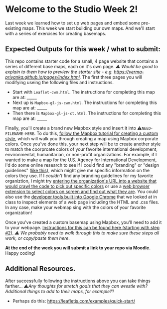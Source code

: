 # Welcome to the Studio Week 2!
Last week we learned how to set up web pages and embed some pre-existing maps. This week we start building our own maps. And we'll start with a series of exercises for creating basemaps. 

## Expected Outputs for this week / what to submit: 
This repo contains starter code for a small, 4 page website that contains a series of different base maps, each on it's own page. *:warning: Would be good to explain to them how to preview the starter site - e.g. https://verma-priyanka.github.io/pages/index.html.* The first three pages you will modifying useing the following files and instructions. 
- Start with `Leaflet-cwm.html`. The instructions for completing this map are at: _____
- Next up is `Mapbox-gl-js-cwm.html`. The instructions for completing this map are at: _____
- Then there is `Mapbox-gl-js-ct.html`. The instructions for completing this map are at: _____

Finally, you'll create a brand new Mapbox style and insert it into :warning:`NEED-FILENAME-HERE`. To do this, [follow the Mapbox tutorial for creating a custom style](https://docs.mapbox.com/help/tutorials/create-a-custom-style/?utm_medium=sem&utm_source=google&utm_campaign=sem%7Cgoogle%7Cbrand%7Cchko-googlesearch-pr01-dynamicsearchcampaign-nb.broad-all-landingpage-search&utm_term=brand&utm_content=chko-googlesearch-pr01-dynamicsearchcampaign-nb.broad-all-landingpage-search&gclid=Cj0KCQiA-bjyBRCcARIsAFboWg0c06wf34jAP1XV8i53wUBsfaO3P-sB5wC7sPMMxcgBtUjstEN5330aAuPhEALw_wcB), which will walk you through creating a map using Mapbox corporate colors. Once you've done this, your next step will be to create another style to match the coorproate colors of your favorite international development, environmental, humanitarian, or non-profit organizations. For example, if I wanted to make a map for the U.S. Agency for International Development, I'd do some online research to see if I could find any "branding" or "design guidelines" ([like this](https://www.usaid.gov/sites/default/files/documents/1869/USAID_GSM-02_04_2020.pdf)), which might give me specific information on the colors they use. If I *couldn't* find any branding guidelines for my favorite organiztion, I might try [entering the organization's URL into a website that would crawl the code to pick out specific colors](https://www.colorcombos.com/grabcolors.html) or use a [web browser extension to select colors on screen and find out what they are](https://chrome.google.com/webstore/detail/eye-dropper/hmdcmlfkchdmnmnmheododdhjedfccka?hl=en). You could also use the [developer tools built into Google Chrome](https://developers.google.com/web/tools/chrome-devtools/) that we looked at in class to inspect elements of a web page including the HTML and .css files. In any case, make your webmap sing with the colors of your favorite organization!

Once you've created a custom basemap using Mapbox, you'll need to add it to your webpage. [Instructions for this can be found here (starting with step #2)](https://github.com/jakobzhao/geog371/tree/master/lectures/lec13). *:warning: We probably need to walk through this to make sure these steps all work, or copy/paste them here*.

**At the end of the week you will submit a link to your repo via Moodle.** Happy coding!

## Additional Resources. 
After successfully following the instructions above you can take things farther... *:warning:Any thoughts for stretch goals that they can wrestle with? Additional things to add to their maps, for example?*? 
- Perhaps do this: https://leafletjs.com/examples/quick-start/ 

